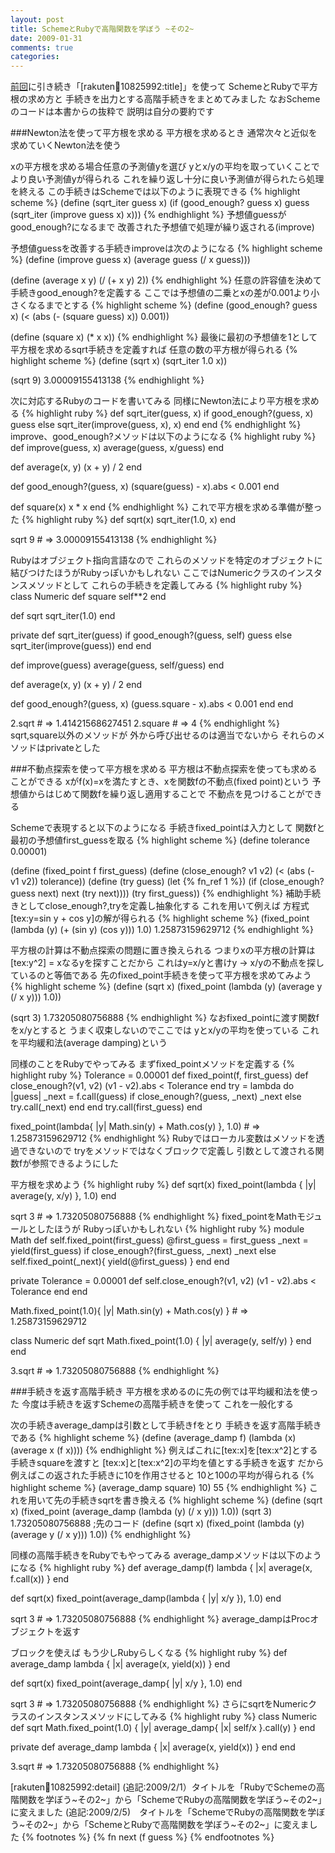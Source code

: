 ```yaml
---
layout: post
title: SchemeとRubyで高階関数を学ぼう ~その2~
date: 2009-01-31
comments: true
categories:
---
```



[前回](/2009/01/29/notitle/)に引き続き「[rakuten:book:10825992:title]」を使って
SchemeとRubyで平方根の求め方と
手続きを出力とする高階手続きをまとめてみました
なおSchemeのコードは本書からの抜粋で
説明は自分の要約です

###Newton法を使って平方根を求める
平方根を求めるとき
通常次々と近似を求めていくNewton法を使う

xの平方根を求める場合任意の予測値yを選び
yとx/yの平均を取っていくことでより良い予測値yが得られる
これを繰り返し十分に良い予測値が得られたら処理を終える
この手続きはSchemeでは以下のように表現できる
{% highlight scheme %}
 (define (sqrt_iter guess x)
 	(if (good_enough? guess x)
 	     guess
 	     (sqrt_iter (improve guess x)
 			      x)))
{% endhighlight %}
予想値guessがgood_enough?になるまで
改善された予想値で処理が繰り返される(improve)

予想値guessを改善する手続きimproveは次のようになる
{% highlight scheme %}
 (define (improve guess x)
 	(average guess (/ x guess)))
 
 (define (average x y)
 	(/ (+ x y) 2))
{% endhighlight %}
任意の許容値を決めて手続きgood_enough?を定義する
ここでは予想値の二乗とxの差が0.001より小さくなるまでとする
{% highlight scheme %}
 (define (good_enough? guess x)
 	(< (abs (- (square guess) x)) 0.001))
 	
 (define (square x)
 	(* x x))
{% endhighlight %}
最後に最初の予想値を1として
平方根を求めるsqrt手続きを定義すれば
任意の数の平方根が得られる
{% highlight scheme %}
 (define (sqrt x)
 	(sqrt_iter 1.0 x))
 
 (sqrt 9)
 3.00009155413138
{% endhighlight %}

次に対応するRubyのコードを書いてみる
同様にNewton法により平方根を求める
{% highlight ruby %}
 def sqrt_iter(guess, x)
   if good_enough?(guess, x)
     guess
   else
     sqrt_iter(improve(guess, x), x)
   end
 end
{% endhighlight %}
improve、good_enough?メソッドは以下のようになる
{% highlight ruby %}
 def improve(guess, x)
   average(guess, x/guess)
 end
 
 def average(x, y)
   (x + y) / 2
 end
 
 def good_enough?(guess, x)
   (square(guess) - x).abs < 0.001
 end
 
 def square(x)
   x * x
 end
{% endhighlight %}
これで平方根を求める準備が整った
{% highlight ruby %}
 def sqrt(x)
   sqrt_iter(1.0, x)
 end
 
 sqrt 9 # => 3.00009155413138
{% endhighlight %}

Rubyはオブジェクト指向言語なので
これらのメソッドを特定のオブジェクトに
結びつけたほうがRubyっぽいかもしれない
ここではNumericクラスのインスタンスメソッドとして
これらの手続きを定義してみる
{% highlight ruby %}
 class Numeric
   def square
     self**2
   end
   
   def sqrt
     sqrt_iter(1.0)
   end
   
   private
   def sqrt_iter(guess)
     if good_enough?(guess, self)
       guess
     else
       sqrt_iter(improve(guess))
     end
   end
   
   def improve(guess)
     average(guess, self/guess)
   end
   
   def average(x, y)
     (x + y) / 2
   end
   
   def good_enough?(guess, x)
     (guess.square - x).abs < 0.001
   end
 end
 
 2.sqrt # => 1.41421568627451
 2.square # => 4
{% endhighlight %}
sqrt,square以外のメソッドが
外から呼び出せるのは適当でないから
それらのメソッドはprivateとした

###不動点探索を使って平方根を求める
平方根は不動点探索を使っても求めることができる
xがf(x)=xを満たすとき、xを関数fの不動点(fixed point)という
予想値からはじめて関数fを繰り返し適用することで
不動点を見つけることができる

Schemeで表現すると以下のようになる
手続きfixed_pointは入力として
関数fと最初の予想値first_guessを取る
{% highlight scheme %}
 (define tolerance 0.00001)
 
 (define (fixed_point f first_guess)
 	(define (close_enough? v1 v2)
 		(< (abs (- v1 v2)) tolerance))
 	(define (try guess)
 		(let {% fn_ref 1 %})
 			(if (close_enough? guess next)
 			     next
 			    (try next))))
 	(try first_guess))
{% endhighlight %}
補助手続きとしてclose_enough?,tryを定義し抽象化する
これを用いて例えば
方程式[tex:y=sin y + cos y]の解が得られる
{% highlight scheme %}
 (fixed_point (lambda (y) (+ (sin y) (cos y)))
 		 1.0)
 1.25873159629712
{% endhighlight %}

平方根の計算は不動点探索の問題に置き換えられる
つまりxの平方根の計算は[tex:y^2] = xなるyを探すことだから
これはy=x/yと書けy -> x/yの不動点を探しているのと等価である
先のfixed_point手続きを使って平方根を求めてみよう
{% highlight scheme %}
 (define (sqrt x)
 	(fixed_point (lambda (y) (average y (/ x y)))
 		1.0))
 		
 (sqrt 3)
 1.73205080756888
{% endhighlight %}
なおfixed_pointに渡す関数fをx/yとすると
うまく収束しないのでここでは
yとx/yの平均を使っている
これを平均緩和法(average damping)という

同様のことをRubyでやってみる
まずfixed_pointメソッドを定義する
{% highlight ruby %}
 Tolerance = 0.00001
 def fixed_point(f, first_guess)
   def close_enough?(v1, v2)
     (v1 - v2).abs < Tolerance
   end
   try = lambda do |guess|
     _next = f.call(guess)
     if close_enough?(guess, _next)
       _next
     else
       try.call(_next)
     end
   end
   try.call(first_guess)
 end
 
 fixed_point(lambda{ |y| Math.sin(y) + Math.cos(y) }, 1.0) # =>  1.25873159629712
{% endhighlight %}
Rubyではローカル変数はメソッドを透過できないので
tryをメソッドではなくブロックで定義し
引数として渡される関数fが参照できるようにした

平方根を求めよう
{% highlight ruby %}
 def sqrt(x)
   fixed_point(lambda { |y| average(y, x/y) }, 1.0)
 end
 
 sqrt 3 # => 1.73205080756888
{% endhighlight %}
fixed_pointをMathモジュールとしたほうが
Rubyっぽいかもしれない
{% highlight ruby %}
 module Math
   def self.fixed_point(first_guess)
     @first_guess = first_guess
     _next = yield(first_guess)
     if close_enough?(first_guess, _next)
       _next
     else
       self.fixed_point(_next){ yield(@first_guess) }
     end
   end
 
   private
   Tolerance = 0.00001
   def self.close_enough?(v1, v2)
     (v1 - v2).abs < Tolerance
   end
 end
 
 Math.fixed_point(1.0){ |y| Math.sin(y) + Math.cos(y) } # => 1.25873159629712
 
 class Numeric
   def sqrt
     Math.fixed_point(1.0) { |y| average(y, self/y) }
   end
 end
 
 3.sqrt # => 1.73205080756888
{% endhighlight %}

###手続きを返す高階手続き
平方根を求めるのに先の例では平均緩和法を使った
今度は手続きを返すSchemeの高階手続きを使って
これを一般化する

次の手続きaverage_dampは引数として手続きfをとり
手続きを返す高階手続きである
{% highlight scheme %}
 (define (average_damp f)
	(lambda (x) (average x (f x))))
{% endhighlight %}
例えばこれに[tex:x]を[tex:x^2]とする手続きsquareを渡すと
[tex:x]と[tex:x^2]の平均を値とする手続きを返す
だから例えばこの返された手続きに10を作用させると
10と100の平均が得られる
{% highlight scheme %}
(average_damp square) 10)
55
{% endhighlight %}
これを用いて先の手続きsqrtを書き換える
{% highlight scheme %}
 (define (sqrt x)
	(fixed_point (average_damp (lambda (y) (/ x y)))
				 1.0))
 (sqrt 3)
 1.73205080756888
;先のコード
(define (sqrt x)
	(fixed_point (lambda (y) (average y (/ x y)))
		1.0))
{% endhighlight %}

同様の高階手続きをRubyでもやってみる
average_dampメソッドは以下のようになる
{% highlight ruby %}
 def average_damp(f)
   lambda { |x| average(x, f.call(x)) }
 end
 
 def sqrt(x)
   fixed_point(average_damp(lambda { |y| x/y }), 1.0)
 end
 
 sqrt 3 # => 1.73205080756888
{% endhighlight %}
average_dampはProcオブジェクトを返す

ブロックを使えば
もう少しRubyらしくなる
{% highlight ruby %}
 def average_damp
   lambda { |x| average(x, yield(x)) }
 end
 
 def sqrt(x)
   fixed_point(average_damp{ |y| x/y }, 1.0)
 end
 
 sqrt 3 # => 1.73205080756888
{% endhighlight %}
さらにsqrtをNumericクラスのインスタンスメソッドにしてみる
{% highlight ruby %}
 class Numeric
   def sqrt
     Math.fixed_point(1.0) { |y| average_damp{ |x| self/x }.call(y) }
   end
   
   private
   def average_damp
     lambda { |x| average(x, yield(x)) }
   end
 end
 
 3.sqrt # => 1.73205080756888
{% endhighlight %}

[rakuten:book:10825992:detail]
(追記:2009/2/1）タイトルを「RubyでSchemeの高階関数を学ぼう~その2~」から「SchemeでRubyの高階関数を学ぼう~その2~」に変えました
(追記:2009/2/5)　タイトルを「SchemeでRubyの高階関数を学ぼう~その2~」から「SchemeとRubyで高階関数を学ぼう~その2~」に変えました
{% footnotes %}
   {% fn next (f guess %}
{% endfootnotes %}
